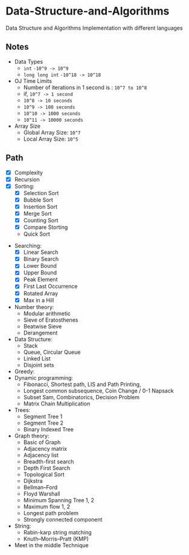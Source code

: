 # Data-Structure-and-Algorithms

Data Structure and Algorithms Implementation with different languages

<!-- ## Started CP: `12/05/2021` -->

## Notes

- Data Types
  - `int` `-10^9 -> 10^9`
  - `long long int` `-10^18 -> 10^18`
- OJ Time Limits
  - Number of iterations in 1 second is : `10^7 to 10^8`
  - if, `10^7 -> 1 second`
  - `10^8 -> 10 seconds`
  - `10^9 -> 100 seconds`
  - `10^10 -> 1000 seconds`
  - `10^11 -> 10000 seconds`
- Array Size
  - Global Array Size: `10^7`
  - Local Array Size: `10^5`

## Path

- [x] Complexity
- [x] Recursion
- [x] Sorting:
  - [x] Selection Sort
  - [x] Bubble Sort
  - [x] Insertion Sort
  - [x] Merge Sort
  - [x] Counting Sort
  - [x] Compare Storting
  - Quick Sort
- Searching:
  - [x] Linear Search
  - [x] Binary Search
  - [x] Lower Bound
  - [x] Upper Bound
  - [x] Peak Element
  - [x] First Last Occurrence
  - [x] Rotated Array
  - [x] Max in a Hill
- Number theory:
  - Modular arithmetic
  - Sieve of Eratosthenes
  - Beatwise Sieve
  - Derangement
- Data Structure:
  - Stack
  - Queue, Circular Queue
  - Linked List
  - Disjoint sets
- Greedy:
- Dynamic programming:
  - Fibonacci, Shortest path, LIS and Path Printing,
  - Longest common subsequence, Coin Change / 0-1 Napsack
  - Subset Sam, Combinatorics, Decision Problem
  - Matrix Chain Multiplication
- Trees:
  - Segment Tree 1
  - Segment Tree 2
  - Binary Indexed Tree
- Graph theory:
  - Basic of Graph
  - Adjacency matrix
  - Adjacency list
  - Breadth-first search
  - Depth First Search
  - Topological Sort
  - Dijkstra
  - Bellman–Ford
  - Floyd Warshall
  - Minimum Spanning Tree 1, 2
  - Maximum flow 1, 2
  - Longest path problem
  - Strongly connected component
- String:
  - Rabin-karp string matching
  - Knuth–Morris–Pratt (KMP)
- Meet in the middle Technique
